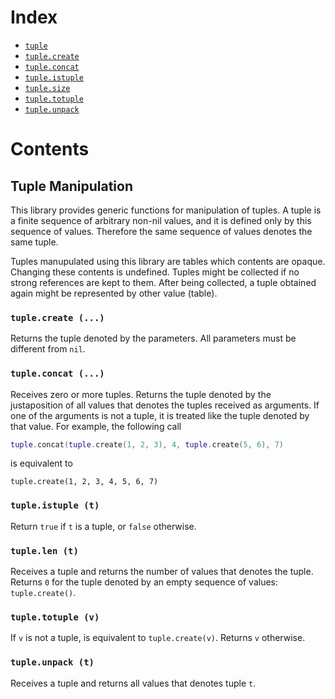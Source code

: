 Index
=====

- [`tuple`](#tuple-manipulation)
- [`tuple.create`](#tuplecreate-)
- [`tuple.concat`](#tupleconcat-)
- [`tuple.istuple`](#tupleistuple-t-)
- [`tuple.size`](#tuplesize-t-)
- [`tuple.totuple`](#tupletotuple-v-)
- [`tuple.unpack`](#tupleunpack-t-)

Contents
========

Tuple Manipulation
-------------------

This library provides generic functions for manipulation of tuples.
A tuple is a finite sequence of arbitrary non-nil values, and it is defined only by this sequence of values.
Therefore the same sequence of values denotes the same tuple.

Tuples manupulated using this library are tables which contents are opaque.
Changing these contents is undefined.
Tuples might be collected if no strong references are kept to them.
After being collected, a tuple obtained again might be represented by other value (table).

### `tuple.create (...)`

Returns the tuple denoted by the parameters.
All parameters must be different from `nil`.

### `tuple.concat (...)`

Receives zero or more tuples.
Returns the tuple denoted by the justaposition of all values that denotes the tuples received as arguments.
If one of the arguments is not a tuple, it is treated like the tuple denoted by that value.
For example, the following call

```lua
tuple.concat(tuple.create(1, 2, 3), 4, tuple.create(5, 6), 7)
```

is equivalent to

```
tuple.create(1, 2, 3, 4, 5, 6, 7)
```

### `tuple.istuple (t)`

Return `true` if `t` is a tuple, or `false` otherwise.

### `tuple.len (t)`

Receives a tuple and returns the number of values that denotes the tuple.
Returns `0` for the tuple denoted by an empty sequence of values: `tuple.create()`.

### `tuple.totuple (v)`

If `v` is not a tuple, is equivalent to `tuple.create(v)`.
Returns `v` otherwise.

### `tuple.unpack (t)`

Receives a tuple and returns all values that denotes tuple `t`.

